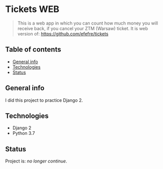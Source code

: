 # Tickets WEB
> This is a web app in which you can count how much money you will receive back, if you cancel your ZTM (Warsaw) ticket.
It is web version of: https://github.com/efefre/tickets

## Table of contents
* [General info](#general-info)
* [Technologies](#technologies)
* [Status](#status)

## General info
I did this project to practice Django 2.

## Technologies
* Django 2
* Python 3.7


## Status
Project is: _no longer continue_.
